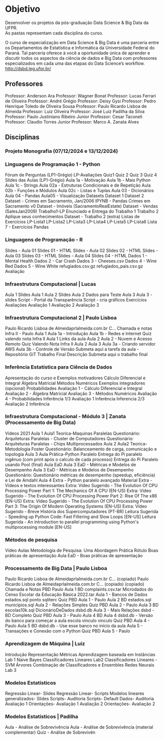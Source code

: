 # Objetivo
Desenvolver os projetos da pós-graduação Data Science & Big Data da UFPR.  
As pastas representam cada disciplina do curso.

O curso de especialização em Data Science & Big Data é uma parceria entre os Departamentos de Estatística e Informática da Universidade Federal do Paraná. 
Tal parceria oferece à você a oportunidade única de aprender e discutir todos os aspectos da ciência de dados e Big Data com professores especializados em cada uma das etapas do Data Science’s workflow.
http://dsbd.leg.ufpr.br/


## Professores

Professor: Anderson Ara
Professor: Wagner Bonat
Professor: Lucas Ferrari de Oliveira
Professor: André Grégio
Professor: Deisy Gysi
Professor: Pedro Henrique Toledo de Oliveira Sousa
Professor: Paulo Ricardo Lisboa de Almeida
Professor: Luiz Oliveira
Professor: José Luiz Padilha da Silva
Professor: Paulo Justiniano Ribeiro Junior
Professor: Cesar Taconeli
Professor: Claudio Torres Junior
Professor: Marco A. Zanata Alves


## Disciplinas

### Projeto Monografia (07/12/2024 e 13/12/2024)

### Linguagens de Programação 1 - Python
Fórum de Perguntas (LP1-Grégio)
LP-Avaliações
Quiz1
Quiz 2
Quiz 3
Quiz 4
Slides das Aulas (LP1-Grégio)
Aula 1a - Motivação
Aula 1b - Mais Python
Aula 1c - Strings
Aula 02a - Estruturas Condicionais e de Repetição
Aula 02b - Funções e Módulos
Aula 02c - Listas e Tuplas
Aula 03 - Dicionários
Aula 04 - Pandas
Aula05 - Visualização
Datasets
Dataset 1
Dataset 2
Dataset - Crimes em Sacramento, Jan/2006
IPYNB - Pandas Crimes em Sacramento v0
Dataset - Imóveis (SacramentoRealEstate)
Dataset - Vendas (SalesJan2009)
Trabalho1-LP
Enunciado e Entrega do Trabalho 1
Trabalho 2
Aplique seus conhecimentos
Dataset - Trabalho 2 (extra)
Listas de Exercícios
LP-Lista1
LP-Lista2
LP-Lista3
LP-Lista4
LP-Lista5
LP-Lista6
Lista 7 - Exercícios Pandas


### Linguagens de Programação - R
Slides - Aula 01
Slides 01 - HTML
Slides - Aula 02
Slides 02 - HTML
Slides - Aula 03
Slides 03 - HTML
Slides - Aula 04
Slides 04 - HTML
Dados 1 - Mental Health
Dados 2 - Car Crash
Dados 3 - Cheeses.csv
Dados 4 - Wine Red
Dados 5 - Wine White
refugiados.csv.gz
refugiados_pais.csv.gz
Avaliação



### Infraestrutura Computacional | Lucas
Aula 1
Slides Aula 1
Aula 2
Slides Aula 2
Dados para Teste
Aula 3
Aula 3 - slides
Script - Portal da Transparência
Script - cria gráficos
Exercícios
Avaliações
Avaliação 1
Avaliação 2
Avaliação 3


### Infraestrutura Computacional 2 | Paulo Lisboa
Paulo Ricardo Lisboa de Almeidaprlalmeida.com.br C...
Chamada e notas Infra II - Paulo
Aula 1
Aula 1a - Introdução
Aula 1b - Redes e Internet
Quiz valendo nota Infra II Aula 1
Links da aula
Aula 2
Aula 2 - Nuvem e Acesso Remoto
Quiz Valendo Nota Infra II Aula 2
Aula 3
Aula 3a - Criando servidor AWS
Aula 3b - Controle de Versão
Submeta aqui a tarefa da aula - Repositório GiT
Trabalho Final
Descrição
Submeta aqui o trabalho final


### Inferência Estatística para Ciência de Dados
Apresentação do curso e Exemplos motivadores
Cálculo Diferencial e Integral
Álgebra Matricial
Métodos Numéricos
Exemplos integradores (opcional)
Probabilidades
Avaliação 1 - Cálculo Diferencial e Integral
Avaliação 2 - Álgebra Matricial
Avaliação 3 - Métodos Numéricos
Avaliação 4 - Probabilidades
Inferência 1/3
Avaliação 1 Inferência
Inferencia 2/3
Avaliação 2 Inferência


### Infraestrutura Computacional - Módulo 3 | Zanata (Processamento de Big Data)
Vídeos 2021
Aula 1
Aula1 Teorica-Maquinas Paralelas
Questionário: Arquiteturas Paralelas - Cluster de Computadores
Questionário: Arquiteturas Paralelas - Chips Multiprocessados
Aula 2
Aula2 Teorica-Metodologia Foster
Questionário: Balanceamento de carga, comunicação e topologia
Aula 3
Aula Prática-Python Paralelo
Entrega do Pi paralelo ingênuo (com print após o calculo de cada processo)
Entrega do Pi Paralelo usando Pool (final)
Aula EaD
Aula 3 EaD - Métricas e Modelos de Desempenho
Aula 3 EaD - Métricas e Modelos de Desempenho
Questionário: Questionário métricas de desempenho (speedup, eficiência) e Lei de Amdahl
Aula 4 Extra - Python paralelo avançado
Material Extra - Vídeos e textos interessantes
Extra: Vídeo Sugerido - The Evolution Of CPU Processing Power Part 1: The Mechanics Of A CPU (EN-US)
Extra: Vídeo Sugerido - The Evolution Of CPU Processing Power Part 2: Rise Of The x86 (EN-US)
Extra: Vídeo Sugerido - The Evolution Of CPU Processing Power Part 3: The Origin Of Modern Operating Systems (EN-US)
Extra: Vídeo Sugerido - Breve História dos Supercomputadores (PT-BR)
Leitura Sugerida - Speeding up Python Code: Fast Filtering and Slow Loops [EN-US]
Leitura Sugerida - An introduction to parallel programming using Python's multiprocessing module [EN-US]


### Métodos de pesquisa
Video Aulas
Metodologia de Pesquisa: Uma Abordagem Prática
Rótulo
Boas práticas de apresentação
Aula EaD - Boas práticas de apresentação


### Processamento de Big Data | Paulo Lisboa
Paulo Ricardo Lisboa de Almeidaprlalmeida.com.br C... (copiado)
Paulo Ricardo Lisboa de Almeidaprlalmeida.com.br C... (copiado) (copiado)
Chamada e Notas PBD Paulo
Aula 1 BD
complaints.csv.tar
Microdados do Censo Escolar da Educação Básica 2022.tar
Aula 1 - Bancos de Dados
estados.sql
ponto sqliterc
Quiz PBD Aula 1 - Paulo
Aula 2 BD
estados.sql
municipios.sql
Aula 2 - Relações Simples
Quiz PBD Aula 2 - Paulo
Aula 3 BD
escolas10k.sql
DicionárioDeDados
dsbd.db
Aula 3 - Mais Relações
dsbd - BD Completo
Quiz PBD Aula 3 - Paulo
Aula 4 BD
Aula 4
dsbd.db - Versão do banco para começar a aula
escola vinculo
vinculo
Quiz PBD Aula 4 - Paulo
Aula 5 BD
dsbd.db - Use esse banco no início da aula
Aula 5 - Transações e Conexão com o Python
Quiz PBD Aula 5 - Paulo



### Aprendizagem de Máquina | Luiz
Introdução
Representação
Métricas
Aprendizagem baseada em Instâncias
Lab 1
Naive Bayes
Classificadores Lineares
Lab2
Classificadores Lineares - SVM
Árvores
Combinação de Classificadores e Ensembles
Redes Neurais
Lab 3


### Modelos Estatísticos
Regressão Linear- Slides
Regressão Linear- Scripts
Modelos lineares generalizados- Slides
Scripts- Auditoria
Scripts- Default
Dados- Auditoria
Avaliação 1
Orientações- Avaliação 1
Avaliação 2
Orientações- Avaliação 2


### Modelos Estatísticos | Padilha
Aula - Análise de Sobrevivência
Aula - Análise de Sobrevivência (material complementar)
Quiz - Análise de Sobrevivên

